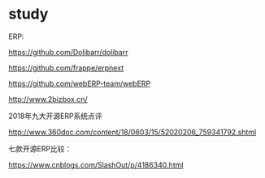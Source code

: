 # study
ERP:

https://github.com/Dolibarr/dolibarr

https://github.com/frappe/erpnext

https://github.com/webERP-team/webERP


http://www.2bizbox.cn/

2018年九大开源ERP系统点评

http://www.360doc.com/content/18/0603/15/52020206_759341792.shtml

七款开源ERP比较：

https://www.cnblogs.com/SlashOut/p/4186340.html
